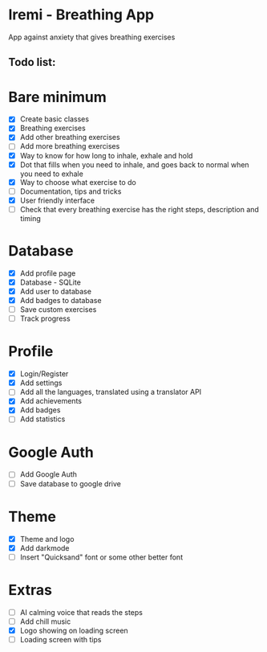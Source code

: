 # Iremi - Breathing App

App against anxiety that gives breathing exercises

## Todo list:

# Bare minimum

- [x] Create basic classes
- [x] Breathing exercises
- [x] Add other breathing exercises
- [ ] Add more breathing exercises
- [x] Way to know for how long to inhale, exhale and hold
- [x] Dot that fills when you need to inhale, and goes back to normal when you need to exhale
- [x] Way to choose what exercise to do
- [ ] Documentation, tips and tricks
- [x] User friendly interface
- [ ] Check that every breathing exercise has the right steps, description and timing

# Database

- [x] Add profile page
- [x] Database - SQLite
- [x] Add user to database
- [x] Add badges to database
- [ ] Save custom exercises
- [ ] Track progress

# Profile

- [x] Login/Register
- [x] Add settings
- [ ] Add all the languages, translated using a translator API
- [x] Add achievements
- [x] Add badges
- [ ] Add statistics

# Google Auth
- [ ] Add Google Auth
- [ ] Save database to google drive

# Theme

- [x] Theme and logo
- [x] Add darkmode
- [ ] Insert "Quicksand" font or some other better font

# Extras

- [ ] AI calming voice that reads the steps
- [ ] Add chill music
- [x] Logo showing on loading screen
- [ ] Loading screen with tips
